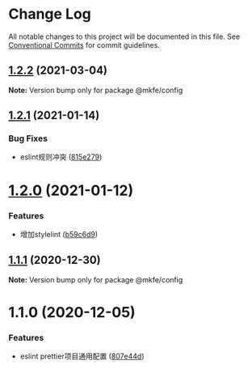 # Change Log

All notable changes to this project will be documented in this file.
See [Conventional Commits](https://conventionalcommits.org) for commit guidelines.

## [1.2.2](https://github.com/monkeyfeiyu/mkfe/compare/@mkfe/config@1.2.1...@mkfe/config@1.2.2) (2021-03-04)

**Note:** Version bump only for package @mkfe/config





## [1.2.1](https://github.com/monkeyfeiyu/mkfe/compare/@mkfe/config@1.2.0...@mkfe/config@1.2.1) (2021-01-14)


### Bug Fixes

* eslint规则冲突 ([815e279](https://github.com/monkeyfeiyu/mkfe/commit/815e279073c5ff4100c1756ccdb474179e7b32d7))





# [1.2.0](https://github.com/monkeyfeiyu/mkfe/compare/@mkfe/config@1.1.1...@mkfe/config@1.2.0) (2021-01-12)


### Features

* 增加stylelint ([b59c6d9](https://github.com/monkeyfeiyu/mkfe/commit/b59c6d9edcf8f7b65f041c393fcfc4cb4a793000))





## [1.1.1](https://github.com/monkeyfeiyu/mkfe/compare/@mkfe/config@1.1.0...@mkfe/config@1.1.1) (2020-12-30)

**Note:** Version bump only for package @mkfe/config





# 1.1.0 (2020-12-05)


### Features

* eslint prettier项目通用配置 ([807e44d](https://github.com/monkeyfeiyu/mkfe/commit/807e44d7bdfe36e3f0451009650057b692c0d3ab))

